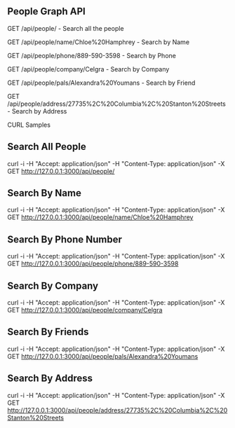 
People Graph API
----------------

GET /api/people/ 							- Search all the people


GET /api/people/name/Chloe%20Hamphrey	 	- Search by Name


GET /api/people/phone/889-590-3598 			- Search by Phone


GET /api/people/company/Celgra				- Search by Company


GET /api/people/pals/Alexandra%20Youmans	- Search by Friend


GET /api/people/address/27735%2C%20Columbia%2C%20Stanton%20Streets - Search by Address



CURL Samples

Search All People
---
curl -i -H "Accept: application/json" -H "Content-Type: application/json" -X GET http://127.0.0.1:3000/api/people/



Search By Name
---
curl -i -H "Accept: application/json" -H "Content-Type: application/json" -X GET http://127.0.0.1:3000/api/people/name/Chloe%20Hamphrey


Search By Phone Number
---
curl -i -H "Accept: application/json" -H "Content-Type: application/json" -X GET http://127.0.0.1:3000/api/people/phone/889-590-3598


Search By Company
---
curl -i -H "Accept: application/json" -H "Content-Type: application/json" -X GET http://127.0.0.1:3000/api/people/company/Celgra


Search By Friends
---
curl -i -H "Accept: application/json" -H "Content-Type: application/json" -X GET http://127.0.0.1:3000/api/people/pals/Alexandra%20Youmans


Search By Address
---
curl -i -H "Accept: application/json" -H "Content-Type: application/json" -X GET http://127.0.0.1:3000/api/people/address/27735%2C%20Columbia%2C%20Stanton%20Streets

